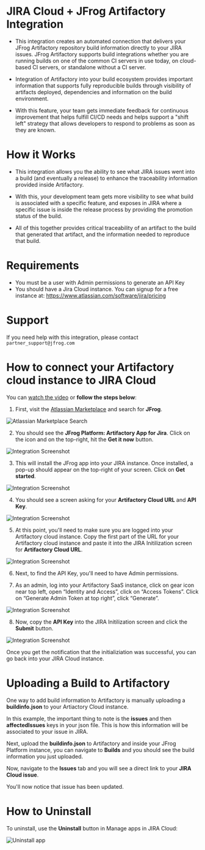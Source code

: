 # JIRA Cloud + JFrog Artifactory Integration

* This integration creates an automated connection that delivers your JFrog Artifactory repository build information directly to your JIRA issues. JFrog Artifactory supports build integrations whether you are running builds on one of the common CI servers in use today, on cloud-based CI servers, or standalone without a CI server.

* Integration of Artifactory into your build ecosystem provides important information that supports fully reproducible builds through visibility of artifacts deployed, dependencies and information on the build environment. 

* With this feature, your team gets immediate feedback for continuous improvement that helps fulfill CI/CD needs and helps support a "shift left" strategy that allows developers to respond to problems as soon as they are known.

# How it Works

* This integration allows you the ability to see what JIRA issues went into a build (and eventually a release) to enhance the traceability information provided inside Artifactory.  

* With this, your development team gets more visibility to see what build is associated with a specific feature, and exposes in JIRA where a specific issue is inside the release process by providing the promotion status of the build.

* All of this together provides critical traceability of an artifact to the build that generated that artifact, and the information needed to reproduce that build.

# Requirements

* You must be a user with Admin permissions to generate an API Key
* You should have a Jira Cloud instance. You can signup for a free instance at: https://www.atlassian.com/software/jira/pricing

# Support
If you need help with this integration, please contact `partner_support@jfrog.com`

# How to connect your Artifactory cloud instance to JIRA Cloud

You can [watch the video](https://drive.google.com/file/d/1l_oBI5m66uPvv2woZtAZpS2l9CRhLXAQ/view) or **follow the steps below**:

1. First, visit the [Atlassian Marketplace](https://marketplace.atlassian.com/search?query=JFrog) and search for **JFrog**.

![Atlassian Marketplace Search](https://github.com/Dattax/partner-integrations/blob/main/img/img1.png?raw=true)

2. You should see the **JFrog Platform: Artifactory App for Jira**. Click on the icon and on the top-right, hit the **Get it now** button.

![Integration Screenshot](https://github.com/Dattax/partner-integrations/blob/main/jira/images/image3.png?raw=true)

3. This will install the JFrog app into your JIRA instance. Once installed, a pop-up should appear on the top-right of your screen. Click on **Get started**.

![Integration Screenshot](https://github.com/Dattax/partner-integrations/blob/main/jira/images/image2.png?raw=true)

4. You should see a screen asking for your **Artifactory Cloud URL** and **API Key**. 

![Integration Screenshot](https://github.com/Dattax/partner-integrations/blob/main/jira/images/image5.png?raw=true)

5. At this point, you'll need to make sure you are logged into your Artifactory cloud instance. Copy the first part of the URL for your Artifactory cloud instance and paste it into the JIRA Initilization screen for **Artifactory Cloud URL**.

![Integration Screenshot](https://github.com/Dattax/partner-integrations/blob/main/jira/images/image.png?raw=true)

6. Next, to find the API Key, you'll need to have Admin permissions.

7. As an admin, log into your Artifactory SaaS instance, click on gear icon near top left, open “Identity and Access”, click on “Access Tokens”. Click on “Generate Admin Token at top right”, click “Generate”.

![Integration Screenshot](https://github.com/Dattax/partner-integrations/blob/main/jira/images/image1.png?raw=true)

8. Now, copy the **API Key** into the JIRA Initilization screen and click the **Submit** button. 

![Integration Screenshot](https://github.com/Dattax/partner-integrations/blob/main/jira/images/image6.png?raw=true)

Once you get the notification that the initializiation was successful, you can go back into your JIRA Cloud instance.

# Uploading a Build to Artifactory

One way to add build information to Artifactory is manually uploading a **buildinfo.json** to your Artiactory Cloud instance. 

In this example, the important thing to note is the  **issues** and then **affectedIssues** keys in your json file. This is how this information will be associated to your issue in JIRA.

Next, upload the **buildinfo.json** to Artifactory and inside your JFrog Platform instance, you can navigate to **Builds** and you should see the build information you just uploaded. 

Now, navigate to the **Issues** tab and you will see a direct link to your **JIRA Cloud issue**. 

You'll now notice that issue has been updated.

# How to Uninstall

To uninstall, use the **Uninstall** button in Manage apps in JIRA Cloud:

![Uninstall app](https://github.com/Dattax/partner-integrations/blob/main/img/jira_image.png?raw=true)





